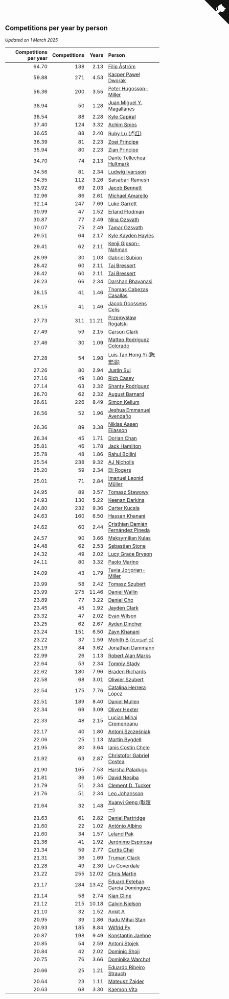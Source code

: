 ## Competitions per year by person

*Updated on  1 March 2025*

| Competitions per year | Competitions | Years | Person |
| ---: | ---: | ---: | :--- |
| 64.70 | 138 | 2.13 | [Filip Åström](https://www.worldcubeassociation.org/persons/2023ASTR01) |
| 59.88 | 271 | 4.53 | [Kacper Paweł Dworak](https://www.worldcubeassociation.org/persons/2020DWOR01) |
| 56.36 | 200 | 3.55 | [Peter Hugosson-Miller](https://www.worldcubeassociation.org/persons/2021HUGO01) |
| 38.94 | 50 | 1.28 | [Juan Miguel Y. Magallanes](https://www.worldcubeassociation.org/persons/2023MAGA09) |
| 38.54 | 88 | 2.28 | [Kyle Capiral](https://www.worldcubeassociation.org/persons/2022CAPI02) |
| 37.40 | 124 | 3.32 | [Achim Spies](https://www.worldcubeassociation.org/persons/2021SPIE01) |
| 36.65 | 88 | 2.40 | [Ruby Lu (卢红)](https://www.worldcubeassociation.org/persons/2022LURU01) |
| 36.39 | 81 | 2.23 | [Zoei Principe](https://www.worldcubeassociation.org/persons/2022PRIN09) |
| 35.94 | 80 | 2.23 | [Zian Principe](https://www.worldcubeassociation.org/persons/2022PRIN08) |
| 34.70 | 74 | 2.13 | [Dante Tellechea Hultmark](https://www.worldcubeassociation.org/persons/2023HULT01) |
| 34.56 | 81 | 2.34 | [Ludwig Ivarsson](https://www.worldcubeassociation.org/persons/2022IVAR01) |
| 34.35 | 112 | 3.26 | [Saisabari Ramesh](https://www.worldcubeassociation.org/persons/2021RAME01) |
| 33.92 | 69 | 2.03 | [Jacob Bennett](https://www.worldcubeassociation.org/persons/2023BENN04) |
| 32.96 | 86 | 2.61 | [Michael Amarello](https://www.worldcubeassociation.org/persons/2022AMAR09) |
| 32.14 | 247 | 7.69 | [Luke Garrett](https://www.worldcubeassociation.org/persons/2017GARR05) |
| 30.99 | 47 | 1.52 | [Erland Flodman](https://www.worldcubeassociation.org/persons/2023FLOD01) |
| 30.87 | 77 | 2.49 | [Nina Ozsvath](https://www.worldcubeassociation.org/persons/2022OZSV03) |
| 30.07 | 75 | 2.49 | [Tamar Ozsvath](https://www.worldcubeassociation.org/persons/2022OZSV04) |
| 29.51 | 64 | 2.17 | [Kyle Kayden Hayles](https://www.worldcubeassociation.org/persons/2022HAYL02) |
| 29.41 | 62 | 2.11 | [Kenji Gipson-Nahman](https://www.worldcubeassociation.org/persons/2023GIPS01) |
| 28.99 | 30 | 1.03 | [Gabriel Subion](https://www.worldcubeassociation.org/persons/2024SUBI01) |
| 28.42 | 60 | 2.11 | [Taj Bressert](https://www.worldcubeassociation.org/persons/2023BRES01) |
| 28.42 | 60 | 2.11 | [Taj Bressert](https://www.worldcubeassociation.org/persons/2023BRES01) |
| 28.23 | 66 | 2.34 | [Darshan Bhavanasi](https://www.worldcubeassociation.org/persons/2022BHAV01) |
| 28.15 | 41 | 1.46 | [Thomas Cabezas Casallas](https://www.worldcubeassociation.org/persons/2023CASA08) |
| 28.15 | 41 | 1.46 | [Jacob Goossens Celis](https://www.worldcubeassociation.org/persons/2023CELI06) |
| 27.73 | 311 | 11.21 | [Przemysław Rogalski](https://www.worldcubeassociation.org/persons/2013ROGA02) |
| 27.49 | 59 | 2.15 | [Carson Clark](https://www.worldcubeassociation.org/persons/2023CLAR02) |
| 27.46 | 30 | 1.09 | [Matteo Rodríguez Colorado](https://www.worldcubeassociation.org/persons/2024COLO04) |
| 27.28 | 54 | 1.98 | [Luis Tan Hong Yi (陈宏溢)](https://www.worldcubeassociation.org/persons/2023YILU01) |
| 27.26 | 80 | 2.94 | [Justin Sui](https://www.worldcubeassociation.org/persons/2022SUIJ01) |
| 27.16 | 49 | 1.80 | [Rich Casey](https://www.worldcubeassociation.org/persons/2023CASE06) |
| 27.14 | 63 | 2.32 | [Shanty Rodríguez](https://www.worldcubeassociation.org/persons/2022CUBI01) |
| 26.70 | 62 | 2.32 | [August Barnard](https://www.worldcubeassociation.org/persons/2022BARN21) |
| 26.61 | 226 | 8.49 | [Simon Kellum](https://www.worldcubeassociation.org/persons/2016KELL12) |
| 26.56 | 52 | 1.96 | [Jeshua Emmanuel Avendaño](https://www.worldcubeassociation.org/persons/2023AVEN01) |
| 26.36 | 89 | 3.38 | [Niklas Aasen Eliasson](https://www.worldcubeassociation.org/persons/2021ELIA01) |
| 26.34 | 45 | 1.71 | [Dorian Chan](https://www.worldcubeassociation.org/persons/2023DORI01) |
| 25.81 | 46 | 1.78 | [Jack Hamilton](https://www.worldcubeassociation.org/persons/2023HAMI08) |
| 25.78 | 48 | 1.86 | [Rahul Bollini](https://www.worldcubeassociation.org/persons/2023BOLL01) |
| 25.54 | 238 | 9.32 | [AJ Nicholls](https://www.worldcubeassociation.org/persons/2015NICH04) |
| 25.20 | 59 | 2.34 | [Eli Rogers](https://www.worldcubeassociation.org/persons/2022ROGE05) |
| 25.01 | 71 | 2.84 | [Imanuel Leonid Müller](https://www.worldcubeassociation.org/persons/2022MULL02) |
| 24.95 | 89 | 3.57 | [Tomasz Stawowy](https://www.worldcubeassociation.org/persons/2021STAW01) |
| 24.93 | 130 | 5.22 | [Keenan Darkins](https://www.worldcubeassociation.org/persons/2019DARK02) |
| 24.80 | 232 | 9.36 | [Carter Kucala](https://www.worldcubeassociation.org/persons/2015KUCA01) |
| 24.63 | 160 | 6.50 | [Hassan Khanani](https://www.worldcubeassociation.org/persons/2018KHAN26) |
| 24.62 | 60 | 2.44 | [Cristhian Damián Fernández Pineda](https://www.worldcubeassociation.org/persons/2022PINE05) |
| 24.57 | 90 | 3.66 | [Maksymilian Kulas](https://www.worldcubeassociation.org/persons/2021KULA02) |
| 24.48 | 62 | 2.53 | [Sebastian Stone](https://www.worldcubeassociation.org/persons/2022STON09) |
| 24.32 | 49 | 2.02 | [Lucy Grace Bryson](https://www.worldcubeassociation.org/persons/2023BRYS01) |
| 24.11 | 80 | 3.32 | [Paolo Marino](https://www.worldcubeassociation.org/persons/2021MARI04) |
| 24.09 | 43 | 1.79 | [Tavia Jorjorian-Miller](https://www.worldcubeassociation.org/persons/2023JORJ01) |
| 23.99 | 58 | 2.42 | [Tomasz Szubert](https://www.worldcubeassociation.org/persons/2022SZUB02) |
| 23.99 | 275 | 11.46 | [Daniel Wallin](https://www.worldcubeassociation.org/persons/2013WALL03) |
| 23.89 | 77 | 3.22 | [Daniel Cho](https://www.worldcubeassociation.org/persons/2021CHOD01) |
| 23.45 | 45 | 1.92 | [Jayden Clark](https://www.worldcubeassociation.org/persons/2023CLAR13) |
| 23.32 | 47 | 2.02 | [Evan Wilson](https://www.worldcubeassociation.org/persons/2023WILS11) |
| 23.25 | 62 | 2.67 | [Ayden Dincher](https://www.worldcubeassociation.org/persons/2022DINC01) |
| 23.24 | 151 | 6.50 | [Zayn Khanani](https://www.worldcubeassociation.org/persons/2018KHAN28) |
| 23.22 | 37 | 1.59 | [Mohith B (ಮೋಹಿತ್ ಬಿ)](https://www.worldcubeassociation.org/persons/2023BMOH01) |
| 23.19 | 84 | 3.62 | [Jonathan Dammann](https://www.worldcubeassociation.org/persons/2021DAMM01) |
| 22.99 | 26 | 1.13 | [Robert Alan Marks](https://www.worldcubeassociation.org/persons/2024MARK03) |
| 22.64 | 53 | 2.34 | [Tommy Stady](https://www.worldcubeassociation.org/persons/2022STAD01) |
| 22.62 | 180 | 7.96 | [Braden Richards](https://www.worldcubeassociation.org/persons/2017RICH02) |
| 22.58 | 68 | 3.01 | [Oliwier Szubert](https://www.worldcubeassociation.org/persons/2022SZUB01) |
| 22.54 | 175 | 7.76 | [Catalina Herrera López](https://www.worldcubeassociation.org/persons/2017LOPE31) |
| 22.51 | 189 | 8.40 | [Daniel Mullen](https://www.worldcubeassociation.org/persons/2016MULL04) |
| 22.34 | 69 | 3.09 | [Oliver Hexter](https://www.worldcubeassociation.org/persons/2022HEXT01) |
| 22.33 | 48 | 2.15 | [Lucian Mihai Cremeneanu](https://www.worldcubeassociation.org/persons/2023CREM01) |
| 22.17 | 40 | 1.80 | [Antoni Szcześniak](https://www.worldcubeassociation.org/persons/2023SZCZ04) |
| 22.06 | 25 | 1.13 | [Martin Bygdell](https://www.worldcubeassociation.org/persons/2024BYGD01) |
| 21.95 | 80 | 3.64 | [Ianis Costin Chele](https://www.worldcubeassociation.org/persons/2021CHEL01) |
| 21.92 | 63 | 2.87 | [Christofor Gabriel Costea](https://www.worldcubeassociation.org/persons/2022COST03) |
| 21.90 | 165 | 7.53 | [Harsha Paladugu](https://www.worldcubeassociation.org/persons/2017PALA08) |
| 21.81 | 36 | 1.65 | [David Nesiba](https://www.worldcubeassociation.org/persons/2023NESI01) |
| 21.79 | 51 | 2.34 | [Clement D. Tucker](https://www.worldcubeassociation.org/persons/2022TUCK09) |
| 21.76 | 51 | 2.34 | [Leo Johansson](https://www.worldcubeassociation.org/persons/2022JOHA08) |
| 21.64 | 32 | 1.48 | [Xuanyi Geng (耿暄一)](https://www.worldcubeassociation.org/persons/2023GENG02) |
| 21.63 | 61 | 2.82 | [Daniel Partridge](https://www.worldcubeassociation.org/persons/2022PART02) |
| 21.60 | 22 | 1.02 | [António Albino](https://www.worldcubeassociation.org/persons/2024ALBI01) |
| 21.60 | 34 | 1.57 | [Leland Pak](https://www.worldcubeassociation.org/persons/2023PAKL02) |
| 21.36 | 41 | 1.92 | [Jerónimo Espinosa](https://www.worldcubeassociation.org/persons/2023ESPI07) |
| 21.34 | 59 | 2.77 | [Curtis Chai](https://www.worldcubeassociation.org/persons/2022CHAI02) |
| 21.31 | 36 | 1.69 | [Truman Clack](https://www.worldcubeassociation.org/persons/2023CLAC02) |
| 21.28 | 49 | 2.30 | [Liv Coverdale](https://www.worldcubeassociation.org/persons/2022COVE02) |
| 21.22 | 255 | 12.02 | [Chris Martin](https://www.worldcubeassociation.org/persons/2013MART03) |
| 21.17 | 284 | 13.42 | [Eduard Esteban García Domínguez](https://www.worldcubeassociation.org/persons/2011EDUA01) |
| 21.14 | 58 | 2.74 | [Kian Cline](https://www.worldcubeassociation.org/persons/2022CLIN01) |
| 21.12 | 215 | 10.18 | [Calvin Nielson](https://www.worldcubeassociation.org/persons/2014NIEL03) |
| 21.10 | 32 | 1.52 | [Ankit A](https://www.worldcubeassociation.org/persons/2023AANK01) |
| 20.95 | 39 | 1.86 | [Radu Mihai Stan](https://www.worldcubeassociation.org/persons/2023STAN09) |
| 20.93 | 185 | 8.84 | [Wilfrid Py](https://www.worldcubeassociation.org/persons/2016PYWI01) |
| 20.87 | 198 | 9.49 | [Konstantin Jaehne](https://www.worldcubeassociation.org/persons/2015JAEH01) |
| 20.85 | 54 | 2.59 | [Antoni Stojek](https://www.worldcubeassociation.org/persons/2022STOJ03) |
| 20.84 | 42 | 2.02 | [Dominic Shoji](https://www.worldcubeassociation.org/persons/2023SHOJ01) |
| 20.75 | 76 | 3.66 | [Dominika Warchoł](https://www.worldcubeassociation.org/persons/2021WARC01) |
| 20.66 | 25 | 1.21 | [Eduardo Ribeiro Strauch](https://www.worldcubeassociation.org/persons/2023STRA33) |
| 20.64 | 23 | 1.11 | [Mateusz Zajder](https://www.worldcubeassociation.org/persons/2024ZAJD01) |
| 20.63 | 68 | 3.30 | [Kaemon Vita](https://www.worldcubeassociation.org/persons/2021VITA01) |


<a href="https://github.com/jonatanklosko/wca_statistics" class="github-corner" aria-label="View source on Github"><svg width="80" height="80" viewBox="0 0 250 250" style="fill:#151513; color:#fff; position: absolute; top: 0; border: 0; right: 0;" aria-hidden="true"><path d="M0,0 L115,115 L130,115 L142,142 L250,250 L250,0 Z"></path><path d="M128.3,109.0 C113.8,99.7 119.0,89.6 119.0,89.6 C122.0,82.7 120.5,78.6 120.5,78.6 C119.2,72.0 123.4,76.3 123.4,76.3 C127.3,80.9 125.5,87.3 125.5,87.3 C122.9,97.6 130.6,101.9 134.4,103.2" fill="currentColor" style="transform-origin: 130px 106px;" class="octo-arm"></path><path d="M115.0,115.0 C114.9,115.1 118.7,116.5 119.8,115.4 L133.7,101.6 C136.9,99.2 139.9,98.4 142.2,98.6 C133.8,88.0 127.5,74.4 143.8,58.0 C148.5,53.4 154.0,51.2 159.7,51.0 C160.3,49.4 163.2,43.6 171.4,40.1 C171.4,40.1 176.1,42.5 178.8,56.2 C183.1,58.6 187.2,61.8 190.9,65.4 C194.5,69.0 197.7,73.2 200.1,77.6 C213.8,80.2 216.3,84.9 216.3,84.9 C212.7,93.1 206.9,96.0 205.4,96.6 C205.1,102.4 203.0,107.8 198.3,112.5 C181.9,128.9 168.3,122.5 157.7,114.1 C157.9,116.9 156.7,120.9 152.7,124.9 L141.0,136.5 C139.8,137.7 141.6,141.9 141.8,141.8 Z" fill="currentColor" class="octo-body"></path></svg></a><style>.github-corner:hover .octo-arm{animation:octocat-wave 560ms ease-in-out}@keyframes octocat-wave{0%,100%{transform:rotate(0)}20%,60%{transform:rotate(-25deg)}40%,80%{transform:rotate(10deg)}}@media (max-width:500px){.github-corner:hover .octo-arm{animation:none}.github-corner .octo-arm{animation:octocat-wave 560ms ease-in-out}}</style>
